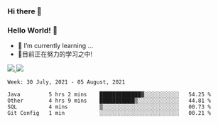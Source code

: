 ### Hi there 👋
### Hello World! 🙌

- 🌱 I’m currently learning ...
- 📖目前正在努力的学习之中!

<a href="https://github.com/anuraghazra/github-readme-stats">
  <img src="https://github-readme-stats.vercel.app/api?username=keyboardWithDream&show_icons=true&repo=github-readme-stats" />
</a>
<a href="https://github.com/anuraghazra/convoychat">
  <img src="https://github-readme-stats.vercel.app/api/top-langs/?username=keyboardWithDream&layout=compact&repo=convoychat" />
</a>



<!--START_SECTION:waka-->
```text
Week: 30 July, 2021 - 05 August, 2021

Java         5 hrs 2 mins    █████████████▓░░░░░░░░░░░   54.25 % 
Other        4 hrs 9 mins    ███████████▒░░░░░░░░░░░░░   44.81 % 
SQL          4 mins          ▒░░░░░░░░░░░░░░░░░░░░░░░░   00.73 % 
Git Config   1 min           ░░░░░░░░░░░░░░░░░░░░░░░░░   00.21 % 
```
<!--END_SECTION:waka-->
